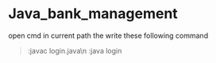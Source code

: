 # Java_bank_management

open cmd in current path the write these following command
>:javac login.java\n
>:java login
